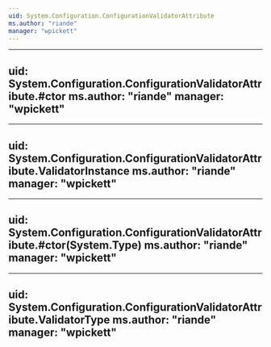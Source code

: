```yaml
---
uid: System.Configuration.ConfigurationValidatorAttribute
ms.author: "riande"
manager: "wpickett"
---
```


---
uid: System.Configuration.ConfigurationValidatorAttribute.#ctor
ms.author: "riande"
manager: "wpickett"
---

---
uid: System.Configuration.ConfigurationValidatorAttribute.ValidatorInstance
ms.author: "riande"
manager: "wpickett"
---

---
uid: System.Configuration.ConfigurationValidatorAttribute.#ctor(System.Type)
ms.author: "riande"
manager: "wpickett"
---

---
uid: System.Configuration.ConfigurationValidatorAttribute.ValidatorType
ms.author: "riande"
manager: "wpickett"
---
